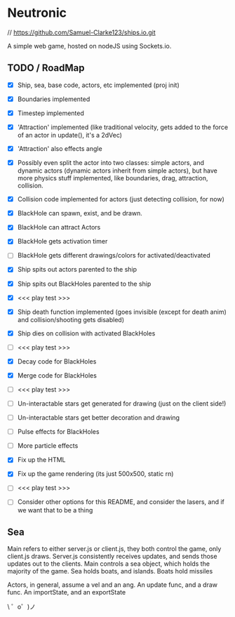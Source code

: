 
# Neutronic

// https://github.com/Samuel-Clarke123/ships.io.git

A simple web game, hosted on nodeJS using Sockets.io.


## TODO / RoadMap

- [x] Ship, sea, base code, actors, etc implemented (proj init)
- [x] Boundaries implemented
- [x] Timestep implemented
- [x] 'Attraction' implemented (like traditional velocity, gets added to the force of an actor in update(), it's a 2dVec)
- [x] 'Attraction' also effects angle
- [x] Possibly even split the actor into two classes: simple actors, and dynamic actors (dynamic actors inherit from simple actors), but have more physics stuff implemented, like boundaries, drag, attraction, collision.
- [x] Collision code implemented for actors (just detecting collision, for now)
- [x] BlackHole can spawn, exist, and be drawn.
- [x] BlackHole can attract Actors
- [x] BlackHole gets activation timer
- [ ] BlackHole gets different drawings/colors for activated/deactivated
- [x] Ship spits out actors parented to the ship
- [x] Ship spits out BlackHoles parented to the ship
- [x] <<< play test >>>
- [x] Ship death function implemented (goes invisible (except for death anim) and collision/shooting gets disabled)
- [x] Ship dies on collision with activated BlackHoles
- [ ] <<< play test >>>
- [x] Decay code for BlackHoles
- [x] Merge code for BlackHoles
- [ ] <<< play test >>>
- [ ] Un-interactable stars get generated for drawing (just on the client side!)
- [ ] Un-interactable stars get better decoration and drawing
- [ ] Pulse effects for BlackHoles
- [ ] More particle effects
- [x] Fix up the HTML
- [x] Fix up the game rendering (its just 500x500, static rn)
- [ ] <<< play test >>>
- [ ] Consider other options for this README, and consider the lasers, and if we want that to be a thing


## Sea

Main refers to either server.js or client.js, they both control the game, only client.js draws.
Server.js consistently receives updates, and sends those updates out to the clients.
Main controls a sea object, which holds the majority of the game.
Sea holds boats, and islands.
Boats hold missiles

Actors, in general, assume a vel and an ang. An update func, and a draw func. An importState, and an exportState

\ ゜o゜)ノ